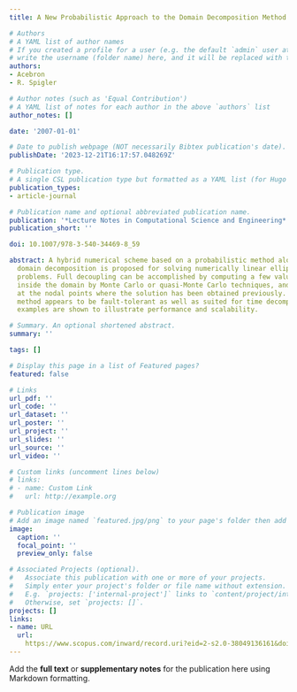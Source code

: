 ```yaml
---
title: A New Probabilistic Approach to the Domain Decomposition Method

# Authors
# A YAML list of author names
# If you created a profile for a user (e.g. the default `admin` user at `content/authors/admin/`), 
# write the username (folder name) here, and it will be replaced with their full name and linked to their profile.
authors:
- Acebron
- R. Spigler

# Author notes (such as 'Equal Contribution')
# A YAML list of notes for each author in the above `authors` list
author_notes: []

date: '2007-01-01'

# Date to publish webpage (NOT necessarily Bibtex publication's date).
publishDate: '2023-12-21T16:17:57.048269Z'

# Publication type.
# A single CSL publication type but formatted as a YAML list (for Hugo requirements).
publication_types:
- article-journal

# Publication name and optional abbreviated publication name.
publication: '*Lecture Notes in Computational Science and Engineering*'
publication_short: ''

doi: 10.1007/978-3-540-34469-8_59

abstract: A hybrid numerical scheme based on a probabilistic method along with a classical
  domain decomposition is proposed for solving numerically linear elliptic boundary-value
  problems. Full decoupling can be accomplished by computing a few values of the solution
  inside the domain by Monte Carlo or quasi-Monte Carlo techniques, and interpolating
  at the nodal points where the solution has been obtained previously. Thus, this
  method appears to be fault-tolerant as well as suited for time decomposition. Some
  examples are shown to illustrate performance and scalability.

# Summary. An optional shortened abstract.
summary: ''

tags: []

# Display this page in a list of Featured pages?
featured: false

# Links
url_pdf: ''
url_code: ''
url_dataset: ''
url_poster: ''
url_project: ''
url_slides: ''
url_source: ''
url_video: ''

# Custom links (uncomment lines below)
# links:
# - name: Custom Link
#   url: http://example.org

# Publication image
# Add an image named `featured.jpg/png` to your page's folder then add a caption below.
image:
  caption: ''
  focal_point: ''
  preview_only: false

# Associated Projects (optional).
#   Associate this publication with one or more of your projects.
#   Simply enter your project's folder or file name without extension.
#   E.g. `projects: ['internal-project']` links to `content/project/internal-project/index.md`.
#   Otherwise, set `projects: []`.
projects: []
links:
- name: URL
  url: 
    https://www.scopus.com/inward/record.uri?eid=2-s2.0-38049136161&doi=10.1007%2f978-3-540-34469-8_59&partnerID=40&md5=440ee62d2b7e051a122590d138cbb84d
---
```


Add the **full text** or **supplementary notes** for the publication here using Markdown formatting.
